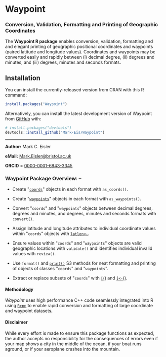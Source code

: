 # Waypoint
### Conversion, Validation, Formatting and Printing of Geographic Coordinates

The **Waypoint R package** enables conversion, validation, formatting and and elegant printing of
geographic positional coordinates and waypoints (paired latitude and longitude values).
Coordinates and waypoints may be converted easily and rapidly between (i) decimal degree, (ii)
degrees and minutes, and (iii) degrees, minutes and seconds formats.

## Installation

You can install the currently-released version from CRAN with this R
command:

``` r
install.packages("Waypoint")
```

Alternatively, you can install the latest development version of Waypoint
from [GitHub](https://github.com/) with:
      
``` r
# install.packages("devtools")
devtools::install_github("Mark-Eis/Waypoint")
```
---

**Author:** Mark C. Eisler

**eMail:** Mark.Eisler@bristol.ac.uk

**ORCID** = [0000-0001-6843-3345](https://orcid.org/0000-0001-6843-3345)

### Waypoint Package Overview: –

* Create "[`coords`](https://mark-eis.github.io/Waypoint/reference/coords.html)"
  objects in each format with `as_coords()`.

* Create
 "[`waypoints`](https://mark-eis.github.io/Waypoint/reference/waypoints.html)"
 objects in each format with `as_waypoints()`.

* Convert "`coords`" and "`waypoints`" objects between decimal degrees, degrees
  and minutes, and degrees, minutes and seconds formats with `convert()`.

* Assign latitude and longitude attributes to individual coordinate values
  within "`coords`" objects with
 [`latlon<-`](https://mark-eis.github.io/Waypoint/reference/coords.html).

* Ensure values within "`coords`" and "`waypoints`" objects are valid
  geographic locations with `validate()` and identifies individual invalid
  values with `review()`.

* Use `format()` and
  [`print()`](https://mark-eis.github.io/Waypoint/reference/format.html) S3
  methods for neat formatting and printing of objects of classes "`coords`" and
  "`waypoints`".

* Extract or replace subsets of "`coords`" with
  [`[`(<coords>)](https://mark-eis.github.io/Waypoint/reference/Extract.coords.html) and
  [`[<-`(<coords>)](https://mark-eis.github.io/Waypoint/reference/Extract.coords.html).
  
#### Methodology  

*Waypoint* uses high performance C++ code seamlessly integrated into R using
[`Rcpp`](https://www.rcpp.org) to enable rapid conversion and formatting of
large coordinate and waypoint datasets.

#### Disclaimer

While every effort is made to ensure this package functions as expected, the
author accepts no responsibility for the consequences of errors even if your
map shows a city in the middle of the ocean, if your boat runs aground, or
if your aeroplane crashes into the mountain.
